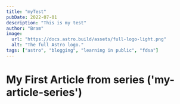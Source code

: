 ```yaml
---
title: "myTest"
pubDate: 2022-07-01
description: "This is my test"
author: "Bram"
image:
  url: "https://docs.astro.build/assets/full-logo-light.png"
  alt: "The full Astro logo."
tags: ["astro", "blogging", "learning in public", "fdsa"]
---
```


# My First Article from series ('my-article-series')
